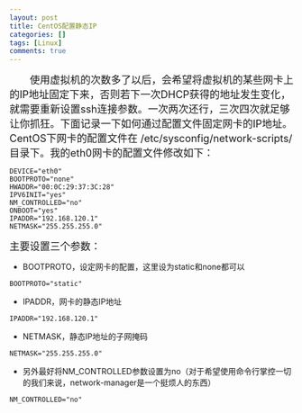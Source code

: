 ```yaml
---
layout: post
title: CentOS配置静态IP
categories: []
tags: [Linux]
comments: true
---
```


<font size=4>
　　使用虚拟机的次数多了以后，会希望将虚拟机的某些网卡上的IP地址固定下来，否则若下一次DHCP获得的地址发生变化，就需要重新设置ssh连接参数。一次两次还行，三次四次就足够让你抓狂。下面记录一下如何通过配置文件固定网卡的IP地址。
</font>

<font size=4>
CentOS下网卡的配置文件在 /etc/sysconfig/network-scripts/ 目录下。我的eth0网卡的配置文件修改如下：
</font>

```
DEVICE="eth0"
BOOTPROTO="none"    
HWADDR="00:0C:29:37:3C:28"
IPV6INIT="yes"
NM_CONTROLLED="no"     
ONBOOT="yes"          
IPADDR="192.168.120.1"
NETMASK="255.255.255.0"
```
<font size=4>
主要设置三个参数：
</font>

+ BOOTPROTO，设定网卡的配置，这里设为static和none都可以
```
BOOTPROTO="static"
```
+ IPADDR，网卡的静态IP地址
```
IPADDR="192.168.120.1"
```
 + NETMASK，静态IP地址的子网掩码
```
NETMASK="255.255.255.0"
```
+ 另外最好将NM_CONTROLLED参数设置为no（对于希望使用命令行掌控一切的我们来说，network-manager是一个挺烦人的东西）

```
NM_CONTROLLED="no"
```

